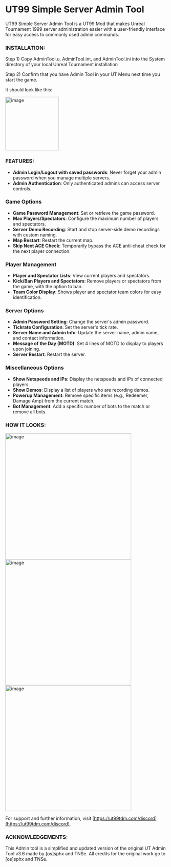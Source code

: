 # UT99 Simple Server Admin Tool
UT99 Simple Server Admin Tool is a UT99 Mod that makes Unreal Tournament 1999 server administration easier with a user-friendly interface for easy access to commonly used admin commands.

### INSTALLATION:

Step 1) Copy AdminTool.u, AdminTool.int, and AdminTool.ini into the System directory of your local Unreal Tournament installation

Step 2) Confirm that you have Admin Tool in your UT Menu next time you start the game.

It should look like this:

<img width="167" alt="image" src="https://github.com/rxut/UTAdminTool/assets/126023192/f958505e-5fbc-4f76-bd4a-0332b4a30b4b">

### FEATURES:
- **Admin Login/Logout with saved passwords**: Never forget your admin password when you manage multiple servers.
- **Admin Authentication**: Only authenticated admins can access server controls.

### Game Options
- **Game Password Management**: Set or retrieve the game password.
- **Max Players/Spectators**: Configure the maximum number of players and spectators.
- **Server Demo Recording**: Start and stop server-side demo recordings with custom naming.
- **Map Restart**: Restart the current map.
- **Skip Next ACE Check**: Temporarily bypass the ACE anti-cheat check for the next player connection.

### Player Management
- **Player and Spectator Lists**: View current players and spectators.
- **Kick/Ban Players and Spectators**: Remove players or spectators from the game, with the option to ban.
- **Team Color Display**: Shows player and spectator team colors for easy identification.

### Server Options
- **Admin Password Setting**: Change the server's admin password.
- **Tickrate Configuration**: Set the server's tick rate.
- **Server Name and Admin Info**: Update the server name, admin name, and contact information.
- **Message of the Day (MOTD)**: Set 4 lines of MOTD to display to players upon joining.
- **Server Restart**: Restart the server.

### Miscellaneous Options
- **Show Netspeeds and IPs**: Display the netspeeds and IPs of connected players.
- **Show Demos**: Display a list of players who are recording demos.
- **Powerup Management**: Remove specific items (e.g., Redeemer, Damage Amp) from the current match.
- **Bot Management**: Add a specific number of bots to the match or remove all bots.

### HOW IT LOOKS:

<img width="393" alt="image" src="https://github.com/rxut/UTAdminTool/assets/126023192/f3400d1d-603d-478a-becf-d1f6e1010606">
<br>
<img width="393" alt="image" src="https://github.com/rxut/UTAdminTool/assets/126023192/97253368-99bb-41b0-b403-d6f609d9b64b">
<br>
<img width="393" alt="image" src="https://github.com/rxut/UTAdminTool/assets/126023192/f8711db1-219d-4509-a627-9efffd4a5335">
<br>

For support and further information, visit [https://ut99tdm.com/discord](https://ut99tdm.com/discord).

### ACKNOWLEDGEMENTS:

This Admin tool is a simplified and updated version of the original UT Admin Tool v3.6 made by [os]sphx and TNSe. All credits for the original work go to [os]sphx and TNSe.
